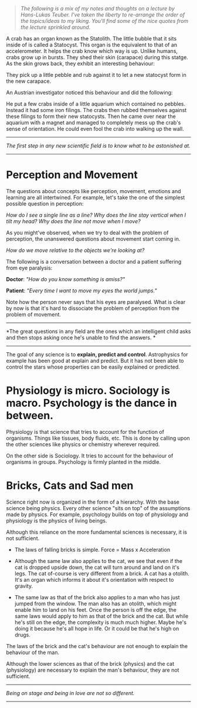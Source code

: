 > *The following is a mix of my notes and thoughts on a lecture by Hans-Lukas Teuber. I've taken the liberty to re-arrange the order of the topics/ideas to my liking. You'll find some of the nice quotes from the lecture sprinkled around.*

A crab has an organ known as the Statolith. The little bubble that it sits inside of is called a Statocyst. This organ is the equivalent to that of an accelerometer. It helps the crab know which way is up. Unlike humans, crabs grow up in bursts. They shed their skin (carapace) during this statge. As the skin grows back, they exhibit an interesting behaviour:

They pick up a little pebble and rub against it to let a new statocyst form in the new carapace.

An Austrian investigator noticed this behaviour and did the following:

He put a few crabs inside of a little aquarium which contained no pebbles. Instead it had some iron filings. The crabs then rubbed themselves against these filings to form their new statocysts. Then he came over near the aquarium with a magnet and managed to completely mess up the crab's sense of orientation. He could even fool the crab into walking up the wall.

---

*The first step in any new scientific field is to know what to be astonished at.*

---

# Perception and Movement

The questions about concepts like perception, movement, emotions and learning are all intertwined. For example, let's take the one of the simplest possible question in perception:

*How do I see a single line as a line?*
*Why does the line stay vertical when I tilt my head?*
*Why does the line not move when I move?*

As you might've observed, when we try to deal with the problem of perception, the unanswered questions about movement start coming in.

*How do we move relative to the objects we're looking at?*

The following is a conversation between a doctor and a patient suffering from eye paralysis:

**Doctor**: *"How do you know something is amiss?"*

**Patient**: *"Every time I want to move my eyes the world jumps."*

Note how the person never says that his eyes are paralysed. What is clear by now is that it's hard to dissociate the problem of perception from the problem of movement.

---

*The great questions in any field are the ones which an intelligent child asks and then stops asking once he's unable to find the answers. *

---

The goal of any science is to **explain, predict and control**. Astrophysics for example has been good at explain and predict. But it has not been able to control the stars whose properties can be easily explained or predicted.

# Physiology is micro. Sociology is macro. Psychology is the dance in between.

Physiology is that science that tries to account for the function of organisms. Things like tissues, body fluids, etc. This is done by calling upon the other sciences like physics or chemistry wherever required.

On the other side is Sociology. It tries to account for the behaviour of organisms in groups. Psychology is firmly planted in the middle.

# Bricks, Cats and Sad men

Science right now is organized in the form of a hierarchy. With the base science being physics. Every other science "sits on top" of the assumptions made by physics. For example, psychology builds on top of physiology and physiology is the physics of living beings.

Although this reliance on the more fundamental sciences is necessary, it is not sufficient.

- The laws of falling bricks is simple. Force = Mass x Acceleration

- Although the same law also applies to the cat, we see that even if the cat is dropped upside down, the cat will turn around and land on it's legs. The cat of-course is very different from a brick. A cat has a otolith. It's an organ which informs it about it's orientation with respect to gravity.

- The same law as that of the brick also applies to a man who has just jumped from the window. The man also has an otolith, which might enable him to land on his feet. Once the person is off the edge, the same laws would apply to him as that of the brick and the cat. But while he's still on the edge, the complexity is much much higher. Maybe he's doing it because he's all hope in life. Or it could be that he's high on drugs. 

The laws of the brick and the cat's behaviour are not enough to explain the behaviour of the man.

Although the lower sciences as that of the brick (physics) and the cat (physiology) are necessary to explain the man's behaviour, they are not sufficient. 

---

*Being on stage and being in love are not so different.*

---